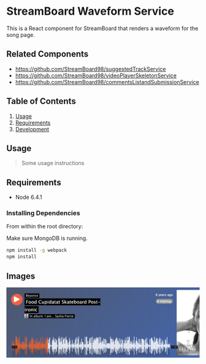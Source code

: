# StreamBoard Waveform Service

This is a React component for StreamBoard that renders a waveform for the song page.

## Related Components

  - https://github.com/StreamBoard98/suggestedTrackService
  - https://github.com/StreamBoard98/videoPlayerSkeletonService
  - https://github.com/StreamBoard98/commentsListandSubmissionService


## Table of Contents

1. [Usage](#Usage)
1. [Requirements](#requirements)
1. [Development](#development)

## Usage

> Some usage instructions

## Requirements

- Node 6.4.1

### Installing Dependencies

From within the root directory:

Make sure MongoDB is running.

```sh
npm install -g webpack
npm install
```

## Images
![rendered component](./images/waveform.png)<!-- .element height="50%" width="50%" -->